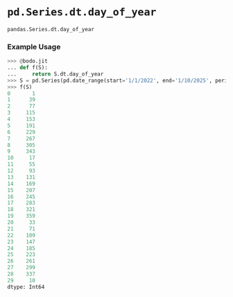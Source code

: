 # `pd.Series.dt.day_of_year`

`pandas.Series.dt.day_of_year`

### Example Usage

``` py
>>> @bodo.jit
... def f(S):
...     return S.dt.day_of_year
>>> S = pd.Series(pd.date_range(start='1/1/2022', end='1/10/2025', periods=30))
>>> f(S)
0       1
1      39
2      77
3     115
4     153
5     191
6     229
7     267
8     305
9     343
10     17
11     55
12     93
13    131
14    169
15    207
16    245
17    283
18    321
19    359
20     33
21     71
22    109
23    147
24    185
25    223
26    261
27    299
28    337
29     10
dtype: Int64
```

